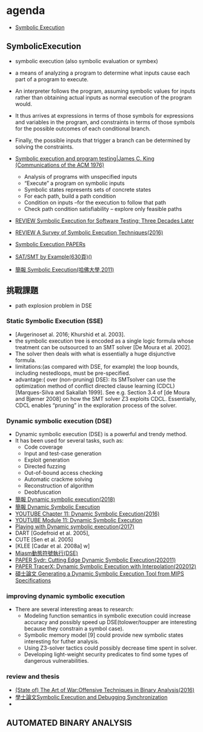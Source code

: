 # agenda
- [Symbolic Execution](#SymbolicExecution)

## SymbolicExecution

- symbolic execution (also symbolic evaluation or symbex) 
- a means of analyzing a program to determine what inputs cause each part of a program to execute. 
- An interpreter follows the program, assuming symbolic values for inputs rather than obtaining actual inputs as normal execution of the program would. 
- It thus arrives at expressions in terms of those symbols for expressions and variables in the program, and constraints in terms of those symbols for the possible outcomes of each conditional branch. 
- Finally, the possible inputs that trigger a branch can be determined by solving the constraints.

- [Symbolic execution and program testing|James C. King (Communications of the ACM 1976)](https://dl.acm.org/doi/10.1145/360248.360252)
  - Analysis	of	programs	with	unspecified	inputs	
  - “Execute”	a	program	on	symbolic	inputs	
  - Symbolic states represents sets of concrete states	
  - For	each	path,	build	a	path	condition	
  - Condition	on inputs –for the	execution to follow that path	
  - Check	path condition satisfiability	–	explore	only feasible paths	

- [REVIEW Symbolic Execution for Software Testing: Three Decades Later](https://people.eecs.berkeley.edu/~ksen/papers/cacm13.pdf)
- [REVIEW A Survey of Symbolic Execution Techniques(2016)](https://arxiv.org/abs/1610.00502)
- [Symbolic Execution PAPERs](https://arxiv.org/search/?query=Symbolic+Execution&searchtype=all&source=header)

- [SAT/SMT by Example(630頁)()](https://sat-smt.codes/SAT_SMT_by_example.pdf)
- [簡報 Symbolic Execution(哈佛大學,2011)](https://groups.seas.harvard.edu/courses/cs252/2011sp/slides/Lec13-SymExec.pdf)

## 挑戰課題
-  path explosion problem in DSE


### Static Symbolic Execution (SSE)
- [Avgerinoset al. 2016; Khurshid et al. 2003]. 
- the symbolic execution tree is encoded as a single logic formula whose treatment can be outsourced to an SMT solver [De Moura et al. 2002].
- The solver then deals with what is essentially a huge disjunctive formula. 
- limitations:(as compared with DSE, for example)  the loop bounds, including nestedloops, must be pre-specified. 
- advantage:( over (non-pruning) DSE): its SMTsolver can use the optimization method of conflict directed clause learning (CDCL) [Marques-Silva
and Sakallah 1999]. See e.g. Section 3.4 of [de Moura and Bjørner 2008] on how the SMT solver Z3
exploits CDCL. Essentially, CDCL enables “pruning” in the exploration process of the solver.

### Dynamic symbolic execution (DSE)
- Dynamic symbolic execution (DSE) is a powerful and trendy method. 
- It has been used for several tasks, such as:
  - Code coverage
  - Input and test-case generation
  - Exploit generation
  - Directed fuzzing
  - Out-of-bound access checking
  - Automatic crackme solving
  - Reconstruction of algorithm
  - Deobfuscation
- [簡報 Dynamic symbolic execution(2018)](https://www.cis.upenn.edu/~mhnaik/edu/cis700/lessons/symbolic_execution.pdf) 
- [簡報 Dynamic	Symbolic	Execution	](https://www.st.cs.uni-saarland.de/edu/automatedtestingverification12/slides/11-DynamicSymbolicExecution.pdf)
- [YOUTUBE Chapter 11: Dynamic Symbolic Execution(2016)](https://www.youtube.com/watch?v=QrtGOrSrVPQ)
- [YOUTUBE Module 11: Dynamic Symbolic Execution](https://www.youtube.com/watch?v=UhtUyTJ-P2c)
- [Playing with Dynamic symbolic execution(2017)](https://miasm.re/blog/2017/10/05/playing_with_dynamic_symbolic_execution.html)
- DART [Godefroid et al. 2005],
- CUTE [Sen et al. 2005] 
- [KLEE [Cadar et al. 2008a] w]
- [Miasm動態符號執行(DSE)](https://github.com/cea-sec/miasm)
- [PAPER Sydr: Cutting Edge Dynamic Symbolic Execution(202011)](https://arxiv.org/abs/2011.09269)
- [PAPER TracerX: Dynamic Symbolic Execution with Interpolation(202012)](https://arxiv.org/abs/2012.00556)
- [碩士論文 Generating a Dynamic Symbolic Execution Tool from MIPS Specifications](https://www.jaist.ac.jp/~mizuhito/masterthesis/TracQuangThinh.pdf)


### improving dynamic symbolic execution
- There are several interesting areas to research:
  - Modeling function semantics in symbolic execution could increase accuracy and possibly speed up DSE(tolower/toupper are interesting because they constrain a symbol case).
  - Symbolic memory model [9] could provide new symbolic states interesting for futher analysis.
  - Using Z3-solver tactics could possibly decrease time spent in solver.
  - Developing light-weight security predicates to find some types of dangerous vulnerabilities.

### review and thesis
- [(State of) The Art of War:Offensive Techniques in Binary Analysis(2016)](https://www.researchgate.net/publication/306304563_SOK_State_of_The_Art_of_War_Offensive_Techniques_in_Binary_Analysis)
- [學士論文Symbolic Execution and Debugging Synchronization](https://arxiv.org/pdf/2006.16601.pdf)
- 
## AUTOMATED BINARY ANALYSIS
